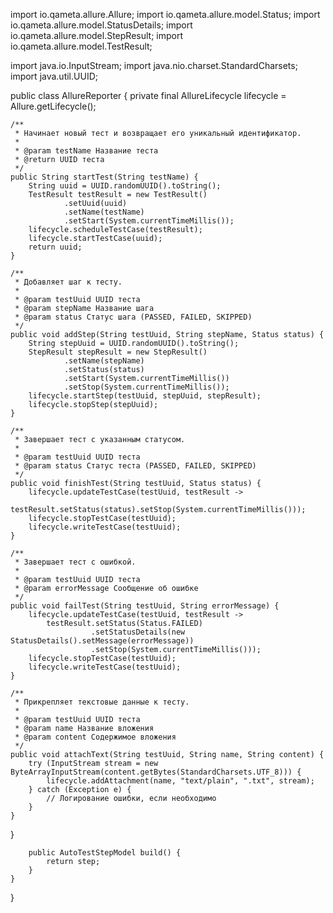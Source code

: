 import io.qameta.allure.Allure;
import io.qameta.allure.model.Status;
import io.qameta.allure.model.StatusDetails;
import io.qameta.allure.model.StepResult;
import io.qameta.allure.model.TestResult;

import java.io.InputStream;
import java.nio.charset.StandardCharsets;
import java.util.UUID;

public class AllureReporter {
    private final AllureLifecycle lifecycle = Allure.getLifecycle();

    /**
     * Начинает новый тест и возвращает его уникальный идентификатор.
     *
     * @param testName Название теста
     * @return UUID теста
     */
    public String startTest(String testName) {
        String uuid = UUID.randomUUID().toString();
        TestResult testResult = new TestResult()
                .setUuid(uuid)
                .setName(testName)
                .setStart(System.currentTimeMillis());
        lifecycle.scheduleTestCase(testResult);
        lifecycle.startTestCase(uuid);
        return uuid;
    }

    /**
     * Добавляет шаг к тесту.
     *
     * @param testUuid UUID теста
     * @param stepName Название шага
     * @param status Статус шага (PASSED, FAILED, SKIPPED)
     */
    public void addStep(String testUuid, String stepName, Status status) {
        String stepUuid = UUID.randomUUID().toString();
        StepResult stepResult = new StepResult()
                .setName(stepName)
                .setStatus(status)
                .setStart(System.currentTimeMillis())
                .setStop(System.currentTimeMillis());
        lifecycle.startStep(testUuid, stepUuid, stepResult);
        lifecycle.stopStep(stepUuid);
    }

    /**
     * Завершает тест с указанным статусом.
     *
     * @param testUuid UUID теста
     * @param status Статус теста (PASSED, FAILED, SKIPPED)
     */
    public void finishTest(String testUuid, Status status) {
        lifecycle.updateTestCase(testUuid, testResult -> 
            testResult.setStatus(status).setStop(System.currentTimeMillis()));
        lifecycle.stopTestCase(testUuid);
        lifecycle.writeTestCase(testUuid);
    }

    /**
     * Завершает тест с ошибкой.
     *
     * @param testUuid UUID теста
     * @param errorMessage Сообщение об ошибке
     */
    public void failTest(String testUuid, String errorMessage) {
        lifecycle.updateTestCase(testUuid, testResult -> 
            testResult.setStatus(Status.FAILED)
                      .setStatusDetails(new StatusDetails().setMessage(errorMessage))
                      .setStop(System.currentTimeMillis()));
        lifecycle.stopTestCase(testUuid);
        lifecycle.writeTestCase(testUuid);
    }

    /**
     * Прикрепляет текстовые данные к тесту.
     *
     * @param testUuid UUID теста
     * @param name Название вложения
     * @param content Содержимое вложения
     */
    public void attachText(String testUuid, String name, String content) {
        try (InputStream stream = new ByteArrayInputStream(content.getBytes(StandardCharsets.UTF_8))) {
            lifecycle.addAttachment(name, "text/plain", ".txt", stream);
        } catch (Exception e) {
            // Логирование ошибки, если необходимо
        }
    }
}

        public AutoTestStepModel build() {
            return step;
        }
    }
}
